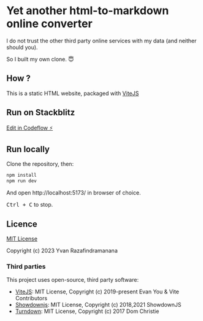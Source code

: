 # Yet another html-to-markdown online converter

I do not trust the other third party online services with my data (and neither should you).

So I built my own clone. 😇

## How ?

This is a static HTML website, packaged with [ViteJS](https://vitejs.dev/)

## Run on Stackblitz

[Edit in Codeflow ⚡️](https://stackblitz.com/~/github.com/yvzn/html-to-markdown)

## Run locally

Clone the repository, then:

```bash
npm install
npm run dev
```

And open http://localhost:5173/ in browser of choice.

<kbd>Ctrl + C</kbd> to stop.

## Licence

[MIT License](https://choosealicense.com/licenses/mit/)

Copyright (c) 2023 Yvan Razafindramanana

### Third parties

This project uses open-source, third party software:

- [ViteJS](https://github.com/vitejs/vite): MIT License, Copyright (c) 2019-present Evan You & Vite Contributors
- [Showdownjs](https://github.com/showdownjs/showdown): MIT License, Copyright (c) 2018,2021 ShowdownJS
- [Turndown](https://github.com/mixmark-io/turndown): MIT License, Copyright (c) 2017 Dom Christie
